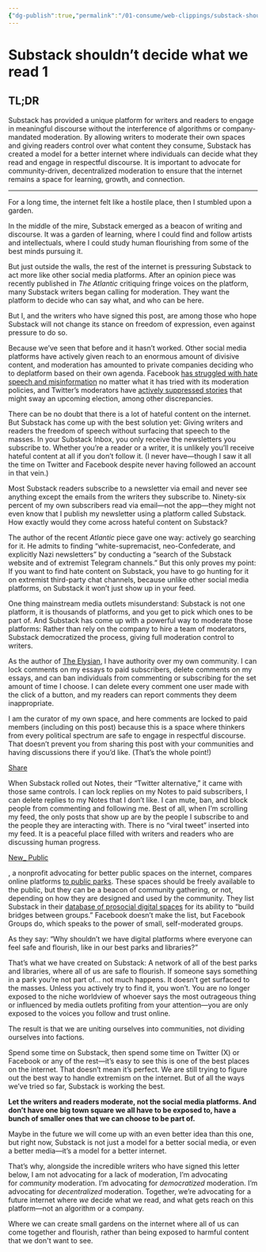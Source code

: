 ```yaml
---
{"dg-publish":true,"permalink":"/01-consume/web-clippings/substack-shouldn-t-decide-what-we-read-1/","title":"Substack shouldn’t decide what we read"}
---
```


# Substack shouldn’t decide what we read 1

## TL;DR

Substack has provided a unique platform for writers and readers to engage in meaningful discourse without the interference of algorithms or company-mandated moderation. By allowing writers to moderate their own spaces and giving readers control over what content they consume, Substack has created a model for a better internet where individuals can decide what they read and engage in respectful discourse. It is important to advocate for community-driven, decentralized moderation to ensure that the internet remains a space for learning, growth, and connection.

---


For a long time, the internet felt like a hostile place, then I stumbled upon a garden. 

In the middle of the mire, Substack emerged as a beacon of writing and discourse. It was a garden of learning, where I could find and follow artists and intellectuals, where I could study human flourishing from some of the best minds pursuing it. 

But just outside the walls, the rest of the internet is pressuring Substack to act more like other social media platforms. After an opinion piece was recently published in _The Atlantic_ critiquing fringe voices on the platform, many Substack writers began calling for moderation. They want the platform to decide who can say what, and who can be here. 

But I, and the writers who have signed this post, are among those who hope Substack will not change its stance on freedom of expression, even against pressure to do so. 

Because we’ve seen that before and it hasn’t worked. Other social media platforms have actively given reach to an enormous amount of divisive content, and moderation has amounted to private companies deciding who to deplatform based on their own agenda. Facebook [has struggled with hate speech and misinformation](https://www.technologyreview.com/2021/10/05/1036519/facebook-whistleblower-frances-haugen-algorithms/) no matter what it has tried with its moderation policies, and Twitter’s moderators have [actively suppressed stories](https://twitter.com/mtaibbi/status/1598822959866683394?lang=en) that might sway an upcoming election, among other discrepancies.

There can be no doubt that there is a lot of hateful content on the internet. But Substack has come up with the best solution yet: Giving writers and readers the freedom of speech without surfacing that speech to the masses. In your Substack Inbox, you only receive the newsletters you subscribe to. Whether you’re a reader or a writer, it is unlikely you’ll receive hateful content at all if you don’t follow it. (I never have—though I saw it all the time on Twitter and Facebook despite never having followed an account in that vein.) 

Most Substack readers subscribe to a newsletter via email and never see anything except the emails from the writers they subscribe to. Ninety-six percent of my own subscribers read via email—not the app—they might not even know that I publish my newsletter using a platform called Substack. How exactly would they come across hateful content on Substack?

The author of the recent _Atlantic_ piece gave one way: actively go searching for it. He admits to finding “white-supremacist, neo-Confederate, and explicitly Nazi newsletters” by conducting a “search of the Substack website and of extremist Telegram channels.” But this only proves my point: If you want to find hate content on Substack, you have to go hunting for it on extremist third-party chat channels, because unlike other social media platforms, on Substack it won’t just show up in your feed. 

One thing mainstream media outlets misunderstand: Substack is not one platform, it is thousands of platforms, and you get to pick which ones to be part of. And Substack has come up with a powerful way to moderate those platforms: Rather than rely on the company to hire a team of moderators, Substack democratized the process, giving full moderation control to writers.

As the author of [The Elysian](https://www.elysian.press/), I have authority over my own community. I can lock comments on my essays to paid subscribers, delete comments on my essays, and can ban individuals from commenting or subscribing for the set amount of time I choose. I can delete every comment one user made with the click of a button, and my readers can report comments they deem inappropriate.

I am the curator of my own space, and here comments are locked to paid members (including on this post) because this is a space where thinkers from every political spectrum are safe to engage in respectful discourse. That doesn’t prevent you from sharing this post with your communities and having discussions there if you’d like. (That’s the whole point!)

[Share](https://www.elysian.press/p/substack-writers-for-community-moderation?utm_source=substack&utm_medium=email&utm_content=share&action=share)

When Substack rolled out Notes, their “Twitter alternative,” it came with those same controls. I can lock replies on my Notes to paid subscribers, I can delete replies to my Notes that I don’t like. I can mute, ban, and block people from commenting and following me. Best of all, when I’m scrolling my feed, the only posts that show up are by the people I subscribe to and the people they are interacting with. There is no “viral tweet” inserted into my feed. It is a peaceful place filled with writers and readers who are discussing human progress.

[New_ Public](https://open.substack.com/pub/newpublic)

, a nonprofit advocating for better public spaces on the internet, compares online platforms [to public parks](https://newpublic.substack.com/p/18-making-reddit-a-better-neighborhood). These spaces should be freely available to the public, but they can be a beacon of community gathering, or not, depending on how they are designed and used by the community. They list Substack in their [database of prosocial digital spaces](https://airtable.com/appgA6QrWMpXmDp9X/shr7JFPTJt1C9j0qA/tblwlRhU0Icd8p5iJ) for its ability to “build bridges between groups.” Facebook doesn’t make the list, but Facebook Groups do, which speaks to the power of small, self-moderated groups. 

As they say: “Why shouldn’t we have digital platforms where everyone can feel safe and flourish, like in our best parks and libraries?”

That’s what we have created on Substack: A network of all of the best parks and libraries, where all of us are safe to flourish. If someone says something in a park you’re not part of… not much happens. It doesn’t get surfaced to the masses. Unless you actively try to find it, you won’t. You are no longer exposed to the niche worldview of whoever says the most outrageous thing or influenced by media outlets profiting from your attention—you are only exposed to the voices you follow and trust online.

The result is that we are uniting ourselves into communities, not dividing ourselves into factions. 

Spend some time on Substack, then spend some time on Twitter (X) or Facebook or any of the rest—it’s easy to see this is one of the best places on the internet. That doesn’t mean it’s perfect. We are still trying to figure out the best way to handle extremism on the internet. But of all the ways we’ve tried so far, Substack is working the best.

**Let the writers and readers moderate, not the social media platforms. And don’t have one big town square we all have to be exposed to, have a bunch of smaller ones that we can choose to be part of.**

Maybe in the future we will come up with an even better idea than this one, but right now, Substack is not just a model for a better social media, or even a better media—it’s a model for a better internet.

That’s why, alongside the incredible writers who have signed this letter below, I am not advocating for a lack of moderation, I’m advocating for _community_ moderation. I’m advocating for _democratized_ moderation. I’m advocating for _decentralized_ moderation. Together, we’re advocating for a future internet where _we_ decide what we read, and what gets reach on this platform—not an algorithm or a company.

Where we can create small gardens on the internet where all of us can come together and flourish, rather than being exposed to harmful content that we don't want to see.


